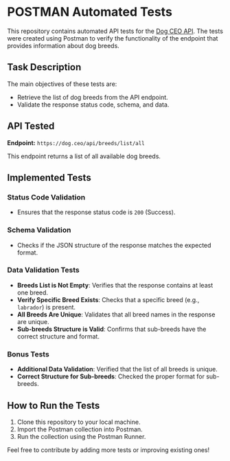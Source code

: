 # POSTMAN Automated Tests

This repository contains automated API tests for the [Dog CEO API](https://dog.ceo/dog-api/). The tests were created using Postman to verify the functionality of the endpoint that provides information about dog breeds.

## Task Description

The main objectives of these tests are:

- Retrieve the list of dog breeds from the API endpoint.
- Validate the response status code, schema, and data.

## API Tested

**Endpoint:** `https://dog.ceo/api/breeds/list/all`

This endpoint returns a list of all available dog breeds.

## Implemented Tests

### Status Code Validation

- Ensures that the response status code is `200` (Success).

### Schema Validation

- Checks if the JSON structure of the response matches the expected format.

### Data Validation Tests

- **Breeds List is Not Empty**: Verifies that the response contains at least one breed.
- **Verify Specific Breed Exists**: Checks that a specific breed (e.g., `labrador`) is present.
- **All Breeds Are Unique**: Validates that all breed names in the response are unique.
- **Sub-breeds Structure is Valid**: Confirms that sub-breeds have the correct structure and format.

### Bonus Tests

- **Additional Data Validation**: Verified that the list of all breeds is unique.
- **Correct Structure for Sub-breeds**: Checked the proper format for sub-breeds.

## How to Run the Tests

1. Clone this repository to your local machine.
2. Import the Postman collection into Postman.
3. Run the collection using the Postman Runner.

Feel free to contribute by adding more tests or improving existing ones!
